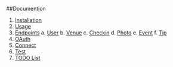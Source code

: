##Documention
1. [Installation](https://github.com/ner0tic/DdnetFoursquareBundle/blob/master/Resources/doc/1-install.md)
2. [Usage](https://github.com/ner0tic/DdnetFoursquareBundle/blob/master/Resources/doc/2-usage.md)
3. [Endpoints](https://github.com/ner0tic/DdnetFoursquareBundle/blob/master/Resources/doc/3-endpoints.md)
    a. [User](https://github.com/ner0tic/DdnetFoursquareBundle/blob/master/Resources/doc/3a-user.md)
    b. [Venue](https://github.com/ner0tic/DdnetFoursquareBundle/blob/master/Resources/doc/3b-venue.md)
    c. [Checkin](https://github.com/ner0tic/DdnetFoursquareBundle/blob/master/Resources/doc/3c-checkin.md)
    d. [Photo](https://github.com/ner0tic/DdnetFoursquareBundle/blob/master/Resources/doc/3d-photo.md)
    e. [Event](https://github.com/ner0tic/DdnetFoursquareBundle/blob/master/Resources/doc/3e-event.md)
    f. [Tip](https://github.com/ner0tic/DdnetFoursquareBundle/blob/master/Resources/doc/3f-tip.md)
4. [OAuth](https://github.com/ner0tic/DdnetFoursquareBundle/blob/master/Resources/doc/4-oauth.md)
5. [Connect](https://github.com/ner0tic/DdnetFoursquareBundle/blob/master/Resources/doc/5-connect.md)
6. [Test](https://github.com/ner0tic/DdnetFoursquareBundle/blob/master/Resources/doc/6-test.md)
7. [TODO List](https://github.com/ner0tic/DdnetFoursquareBundle/blob/master/Resources/doc/7-todo.md)
